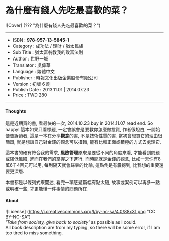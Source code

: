 # 為什麼有錢人先吃最喜歡的菜？

![Cover] (??? "為什麼有錢人先吃最喜歡的菜？")

---

+ ISBN         : **978-957-13-5845-1**
+ Category     : 成功法 / 理財 / 猶太民族
+ Sub Title    : 猶太富翁教我的致富法則
+ Author       : 世野一城
+ Translator   : 吳偉華
+ Language     : 繁體中文
+ Publisher    : 時報文化出版企業股份有限公司
+ Version      : 初版 6 刷
+ Publish Date : 2013.11.01 | 2014.07.23
+ Price        : TWD 280

---

#### Thoughts

這是近期買的書, 看最快的一次, 2014.10.23 buy in 2014.11.07 read end. So happy! 這本如果只看標題, 一定會誤會是要教你怎麼做投資, 作者很坦白, 一開始便告訴讀者, 這是一本在分享**觀念**的書, 不是技術性質的書. 當初會想買它的理由很簡單, 就是想讓自己對金錢的觀念可以扭轉, 能有比較正面或積極的方式去處理它.

這本書的確有符合我的需求, **風險管理**原來是要從不同的角度來看, 才能看到問題或降低風險, 進而在我們的掌握之下進行. 而時間就是金錢的觀念, 比如一天你有8萬6千4百元可以用, 每到隔天就會歸零的比喻, 這點倒是有震撼到, 比我想的重要還要更深層.

本書都是以條列式來闡述, 看完一項感覺篇幅有點太短, 故事或案例可以再多一點或明確一些, 才更能懂一件事情的問題所在.

#### About

![License] (https://i.creativecommons.org/l/by-nc-sa/4.0/88x31.png "CC BY-NC-SA")  
*'Take from society, give back to society'* as possible as I could.  
All book description are from my typing, so there will be some error, if I am too tired to miss something.
